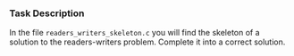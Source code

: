 ### Task Description

In the file `readers_writers_skeleton.c` you will find the skeleton of a solution to the readers-writers problem. Complete it into a correct solution.